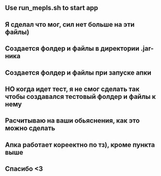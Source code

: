 ## Use run_mepls.sh to start app ##
## Я сделал что мог, сил нет больше нa эти файлы) ##
## Создается фолдер и файлы в директории .jar-ника ##
## Создается фолдер и файлы при запуске апки ##
## НО когда идет тест, я не смог сделать так чтобы создавался тестовый фолдер и файлы к нему ##
## Расчитываю на ваши обьяснения, как это можно сделать ##
## Апка работает кореектно по тз), кроме пункта выше ##
## Спасибо <3 ##



 